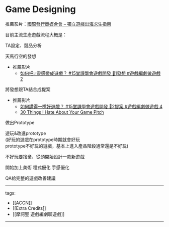 # Game Designing

推薦影片：[國際發行商媒合會 – 獨立遊戲出海求生指南](https://youtu.be/mtObYJRb2ug?t=1900)

目前主流生產遊戲流程大概是：

TA設定、競品分析

天馬行空的發想  
* 推薦影片
  * [如何把💡靈感變成遊戲？ #15堂課學會遊戲開發 🔧1發想 #遊戲編劇做遊戲 2](https://www.youtube.com/watch?v=SdfA7NBV0fI)

將發想跟TA結合成提案  
* 推薦影片 
  * [如何講得一嘴好遊戲？ #15堂課學會遊戲開發 🔧2提案 #遊戲編劇做遊戲 4](https://youtu.be/uP2ZV-Z4CHI)
  * [30 Things I Hate About Your Game Pitch](https://youtu.be/4LTtr45y7P0)

做出Prototype

遊玩&改進prototype  
(好玩的遊戲在prototype時期就會好玩  
prototype不好玩的遊戲，基本上進入產品階段通常還是不好玩)

不好玩要捨棄，從頭開始設計一款新遊戲

開始加上美術  程式優化  手感優化

QA給完整的遊戲改善建議


---
tags:
  - [[ACGN]]
  - [[Extra Credits]]
  - [[摩訶聖 遊戲編劇聊遊戲]]
  
---
